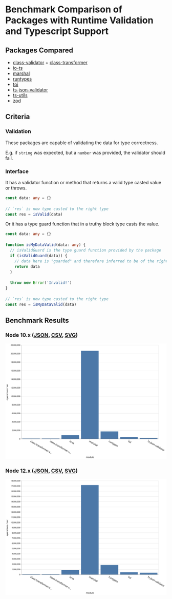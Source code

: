 # Benchmark Comparison of Packages with Runtime Validation and Typescript Support

## Packages Compared

* [class-validator](https://github.com/typestack/class-validator) + [class-transformer](https://github.com/typestack/class-transformer)
* [io-ts](https://github.com/gcanti/io-ts)
* [marshal](https://github.com/marcj/marshal.ts)
* [runtypes](https://github.com/pelotom/runtypes)
* [toi](https://github.com/hf/toi)
* [ts-json-validator](https://github.com/ostrowr/ts-json-validator)
* [ts-utils](https://github.com/ai-labs-team/ts-utils)
* [zod](https://github.com/vriad/zod)

## Criteria

### Validation

These packages are capable of validating the data for type correctness.

E.g. if `string` was expected, but a `number` was provided, the validator should fail.

### Interface

It has a validator function or method that returns a valid type casted value or throws.

```ts
const data: any = {}

// `res` is now type casted to the right type
const res = isValid(data)
```

Or it has a type guard function that in a truthy block type casts the value.

```ts
const data: any = {}

function isMyDataValid(data: any) {
  // isValidGuard is the type guard function provided by the package
  if (isValidGuard(data)) {
    // data here is "guarded" and therefore inferred to be of the right type
    return data
  }

  throw new Error('Invalid!')
}

// `res` is now type casted to the right type
const res = isMyDataValid(data)
```

## Benchmark Results

### Node 10.x ([JSON](./results/benchmarks-10.x.json), [CSV](./results/benchmarks-10.x.csv), [SVG](./results/bar-graph-10.x.svg))

![Bar Graph - Node 10.x](./results/bar-graph-10.x.svg)

### Node 12.x ([JSON](./results/benchmarks-12.x.json), [CSV](./results/benchmarks-12.x.csv), [SVG](./results/bar-graph-12.x.svg))

![Bar Graph - Node 12.x](./results/bar-graph-12.x.svg)
